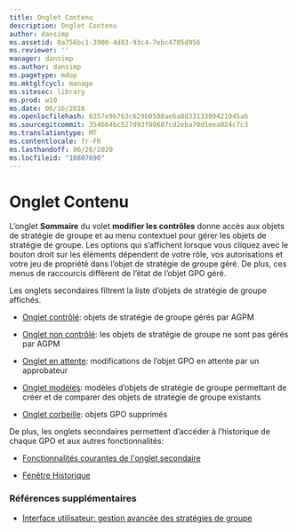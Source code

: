 ```yaml
---
title: Onglet Contenu
description: Onglet Contenu
author: dansimp
ms.assetid: 8a756bc1-3900-4d83-93c4-7ebc4705d956
ms.reviewer: ''
manager: dansimp
ms.author: dansimp
ms.pagetype: mdop
ms.mktglfcycl: manage
ms.sitesec: library
ms.prod: w10
ms.date: 06/16/2016
ms.openlocfilehash: 6357e9b763c629b0508ae6a8d3313309421045ab
ms.sourcegitcommit: 354664bc527d93f80687cd2eba70d1eea024c7c3
ms.translationtype: MT
ms.contentlocale: fr-FR
ms.lasthandoff: 06/26/2020
ms.locfileid: "10807690"
---
```

# Onglet Contenu


L’onglet **Sommaire** du volet **modifier les contrôles** donne accès aux objets de stratégie de groupe et au menu contextuel pour gérer les objets de stratégie de groupe. Les options qui s’affichent lorsque vous cliquez avec le bouton droit sur les éléments dépendent de votre rôle, vos autorisations et votre jeu de propriété dans l’objet de stratégie de groupe géré. De plus, ces menus de raccourcis diffèrent de l’état de l’objet GPO géré.

Les onglets secondaires filtrent la liste d’objets de stratégie de groupe affichés.

-   [Onglet contrôlé](controlled-tab.md): objets de stratégie de groupe gérés par AGPM

-   [Onglet non contrôlé](uncontrolled-tab.md): les objets de stratégie de groupe ne sont pas gérés par AGPM

-   [Onglet en attente](pending-tab.md): modifications de l’objet GPO en attente par un approbateur

-   [Onglet modèles](templates-tab.md): modèles d’objets de stratégie de groupe permettant de créer et de comparer des objets de stratégie de groupe existants

-   [Onglet corbeille](recycle-bin-tab.md): objets GPO supprimés

De plus, les onglets secondaires permettent d’accéder à l’historique de chaque GPO et aux autres fonctionnalités:

-   [Fonctionnalités courantes de l'onglet secondaire](common-secondary-tab-features.md)

-   [Fenêtre Historique](history-window.md)

### Références supplémentaires

-   [Interface utilisateur: gestion avancée des stratégies de groupe](user-interface-advanced-group-policy-management.md)

 

 





